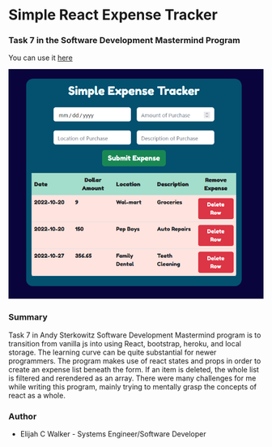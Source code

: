 # Simple React Expense Tracker

### Task 7 in the Software Development Mastermind Program

You can use it [here]()

![Expense Tracker](./src/img/expensetrackerTN.png)

### Summary

Task 7 in Andy Sterkowitz Software Development Mastermind program is to transition from vanilla js into using React, bootstrap, heroku, and local storage. The learning curve can be quite substantial for newer programmers. The program makes use of react states and props in order to create an expense list beneath the form. If an item is deleted, the whole list is filtered and rerendered as an array. There were many challenges for me while writing this program, mainly trying to mentally grasp the concepts of react as a whole. 

### Author

* Elijah C Walker - Systems Engineer/Software Developer